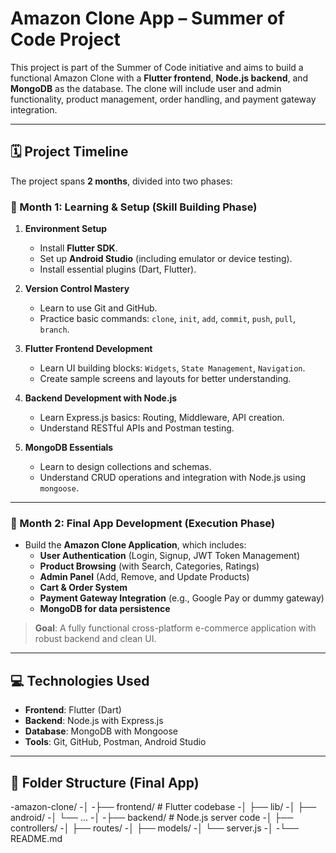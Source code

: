 # Amazon Clone App – Summer of Code Project

This project is part of the Summer of Code initiative and aims to build a functional Amazon Clone with a **Flutter frontend**, **Node.js backend**, and **MongoDB** as the database. The clone will include user and admin functionality, product management, order handling, and payment gateway integration.

---

## 🗓️ Project Timeline

The project spans **2 months**, divided into two phases:

### 📅 Month 1: Learning & Setup (Skill Building Phase)

1. **Environment Setup**
   - Install **Flutter SDK**.
   - Set up **Android Studio** (including emulator or device testing).
   - Install essential plugins (Dart, Flutter).

2. **Version Control Mastery**
   - Learn to use Git and GitHub.
   - Practice basic commands: `clone`, `init`, `add`, `commit`, `push`, `pull`, `branch`.

3. **Flutter Frontend Development**
   - Learn UI building blocks: `Widgets`, `State Management`, `Navigation`.
   - Create sample screens and layouts for better understanding.

4. **Backend Development with Node.js**
   - Learn Express.js basics: Routing, Middleware, API creation.
   - Understand RESTful APIs and Postman testing.

5. **MongoDB Essentials**
   - Learn to design collections and schemas.
   - Understand CRUD operations and integration with Node.js using `mongoose`.

---

### 📅 Month 2: Final App Development (Execution Phase)

- Build the **Amazon Clone Application**, which includes:
  - **User Authentication** (Login, Signup, JWT Token Management)
  - **Product Browsing** (with Search, Categories, Ratings)
  - **Admin Panel** (Add, Remove, and Update Products)
  - **Cart & Order System**
  - **Payment Gateway Integration** (e.g., Google Pay or dummy gateway)
  - **MongoDB for data persistence**

> **Goal**: A fully functional cross-platform e-commerce application with robust backend and clean UI.

---

## 💻 Technologies Used

- **Frontend**: Flutter (Dart)
- **Backend**: Node.js with Express.js
- **Database**: MongoDB with Mongoose
- **Tools**: Git, GitHub, Postman, Android Studio

---

## 📁 Folder Structure (Final App)

-amazon-clone/
-│
-├── frontend/ # Flutter codebase
-│ ├── lib/
-│ ├── android/
-│ └── ...
-│
-├── backend/ # Node.js server code
-│ ├── controllers/
-│ ├── routes/
-│ ├── models/
-│ └── server.js
-│
-└── README.md
